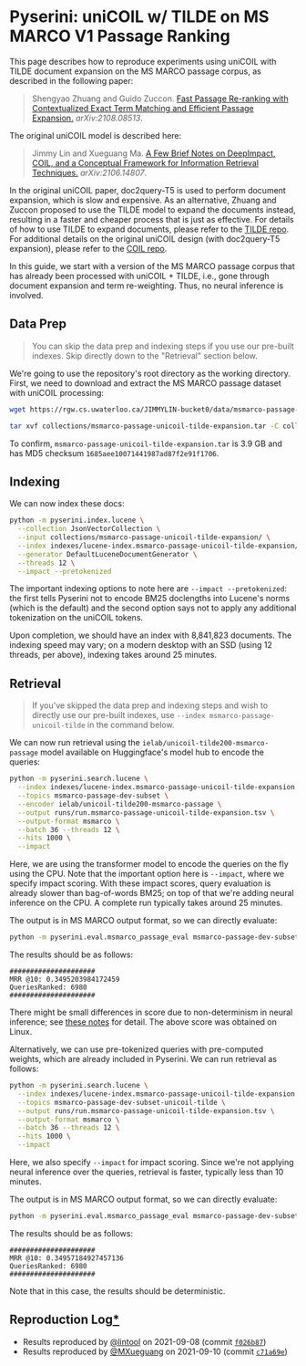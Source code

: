 # Pyserini: uniCOIL w/ TILDE on MS MARCO V1 Passage Ranking

This page describes how to reproduce experiments using uniCOIL with TILDE document expansion on the MS MARCO passage corpus, as described in the following paper:

> Shengyao Zhuang and Guido Zuccon. [Fast Passage Re-ranking with Contextualized Exact Term
Matching and Efficient Passage Expansion.](https://arxiv.org/pdf/2108.08513) _arXiv:2108.08513_.

The original uniCOIL model is described here:

> Jimmy Lin and Xueguang Ma. [A Few Brief Notes on DeepImpact, COIL, and a Conceptual Framework for Information Retrieval Techniques.](https://arxiv.org/abs/2106.14807) _arXiv:2106.14807_.

In the original uniCOIL paper, doc2query-T5 is used to perform document expansion, which is slow and expensive.
As an alternative, Zhuang and Zuccon proposed to use the TILDE model to expand the documents instead, resulting in a faster and cheaper process that is just as effective.
For details of how to use TILDE to expand documents, please refer to the [TILDE repo](https://github.com/ielab/TILDE).
For additional details on the original uniCOIL design (with doc2query-T5 expansion), please refer to the [COIL repo](https://github.com/luyug/COIL/tree/main/uniCOIL).

In this guide, we start with a version of the MS MARCO passage corpus that has already been processed with uniCOIL + TILDE, i.e., gone through document expansion and term re-weighting.
Thus, no neural inference is involved.

## Data Prep

> You can skip the data prep and indexing steps if you use our pre-built indexes. Skip directly down to the "Retrieval" section below.

We're going to use the repository's root directory as the working directory.
First, we need to download and extract the MS MARCO passage dataset with uniCOIL processing:

```bash
wget https://rgw.cs.uwaterloo.ca/JIMMYLIN-bucket0/data/msmarco-passage-unicoil-tilde-expansion.tar -P collections/

tar xvf collections/msmarco-passage-unicoil-tilde-expansion.tar -C collections/
```

To confirm, `msmarco-passage-unicoil-tilde-expansion.tar` is 3.9 GB and has MD5 checksum `1685aee10071441987ad87f2e91f1706`.

## Indexing

We can now index these docs:

```bash
python -m pyserini.index.lucene \
  --collection JsonVectorCollection \
  --input collections/msmarco-passage-unicoil-tilde-expansion/ \
  --index indexes/lucene-index.msmarco-passage-unicoil-tilde-expansion/ \
  --generator DefaultLuceneDocumentGenerator \
  --threads 12 \
  --impact --pretokenized
```

The important indexing options to note here are `--impact --pretokenized`: the first tells Pyserini not to encode BM25 doclengths into Lucene's norms (which is the default) and the second option says not to apply any additional tokenization on the uniCOIL tokens.

Upon completion, we should have an index with 8,841,823 documents.
The indexing speed may vary; on a modern desktop with an SSD (using 12 threads, per above), indexing takes around 25 minutes.

## Retrieval

> If you've skipped the data prep and indexing steps and wish to directly use our pre-built indexes, use `--index msmarco-passage-unicoil-tilde` in the command below.

We can now run retrieval using the `ielab/unicoil-tilde200-msmarco-passage` model available on Huggingface's model hub to encode the queries:

```bash
python -m pyserini.search.lucene \
  --index indexes/lucene-index.msmarco-passage-unicoil-tilde-expansion \
  --topics msmarco-passage-dev-subset \
  --encoder ielab/unicoil-tilde200-msmarco-passage \
  --output runs/run.msmarco-passage-unicoil-tilde-expansion.tsv \
  --output-format msmarco \
  --batch 36 --threads 12 \
  --hits 1000 \
  --impact
```

Here, we are using the transformer model to encode the queries on the fly using the CPU.
Note that the important option here is `--impact`, where we specify impact scoring. 
With these impact scores, query evaluation is already slower than bag-of-words BM25; on top of that we're adding neural inference on the CPU.
A complete run typically takes around 25 minutes.

The output is in MS MARCO output format, so we can directly evaluate:

```bash
python -m pyserini.eval.msmarco_passage_eval msmarco-passage-dev-subset runs/run.msmarco-passage-unicoil-tilde-expansion.tsv
```

The results should be as follows:

```
#####################
MRR @10: 0.3495203984172459
QueriesRanked: 6980
#####################
```

There might be small differences in score due to non-determinism in neural inference; see [these notes](reproducibility.md) for detail.
The above score was obtained on Linux.

Alternatively, we can use pre-tokenized queries with pre-computed weights, which are already included in Pyserini.
We can run retrieval as follows:

```bash
python -m pyserini.search.lucene \
  --index indexes/lucene-index.msmarco-passage-unicoil-tilde-expansion \
  --topics msmarco-passage-dev-subset-unicoil-tilde \
  --output runs/run.msmarco-passage-unicoil-tilde-expansion.tsv \
  --output-format msmarco \
  --batch 36 --threads 12 \
  --hits 1000 \
  --impact
```

Here, we also specify `--impact` for impact scoring.
Since we're not applying neural inference over the queries, retrieval is faster, typically less than 10 minutes.

The output is in MS MARCO output format, so we can directly evaluate:

```bash
python -m pyserini.eval.msmarco_passage_eval msmarco-passage-dev-subset runs/run.msmarco-passage-unicoil-tilde-expansion.tsv
```

The results should be as follows:

```
#####################
MRR @10: 0.34957184927457136
QueriesRanked: 6980
#####################
```

Note that in this case, the results should be deterministic.

## Reproduction Log[*](reproducibility.md)

+ Results reproduced by [@lintool](https://github.com/lintool) on 2021-09-08 (commit [`f026b87`](https://github.com/castorini/pyserini/commit/f026b871e0e581743fcb09d1eb309e9698767a8d))
+ Results reproduced by [@MXueguang](https://github.com/MXueguang) on 2021-09-10 (commit [`c71a69e`](https://github.com/castorini/pyserini/commit/c71a69e2dfad487e492b9b2b3c21b9b9c2e7cdb5))
